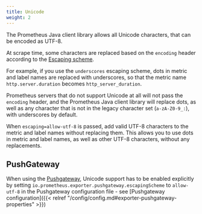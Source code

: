 ```yaml
---
title: Unicode
weight: 2
---
```


The Prometheus Java client library allows all Unicode characters, that can be encoded as UTF-8.

At scrape time, some characters are replaced based on the `encoding` header according
to
the [Escaping scheme](https://github.com/prometheus/docs/blob/main/docs/instrumenting/escaping_schemes.md). <!-- editorconfig-checker-disable-line -->

For example, if you use the `underscores` escaping scheme, dots in metric and label names are
replaced with underscores, so that the metric name `http.server.duration` becomes
`http_server_duration`.

Prometheus servers that do not support Unicode at all will not pass the `encoding` header, and the
Prometheus Java client library will replace dots, as well as any character that is not in the legacy
character set (`a-zA-Z0-9_:`), with underscores by default.

When `escaping=allow-utf-8` is passed, add valid UTF-8 characters to the metric and label names
without replacing them. This allows you to use dots in metric and label names, as well as
other UTF-8 characters, without any replacements.

## PushGateway

When using the [Pushgateway](/exporters/pushgateway/), Unicode support has to be enabled
explicitly by setting `io.prometheus.exporter.pushgateway.escapingScheme` to `allow-utf-8` in the
Pushgateway configuration file - see 
[Pushgateway configuration]({{< relref "/config/config.md#exporter-pushgateway-properties" >}})
